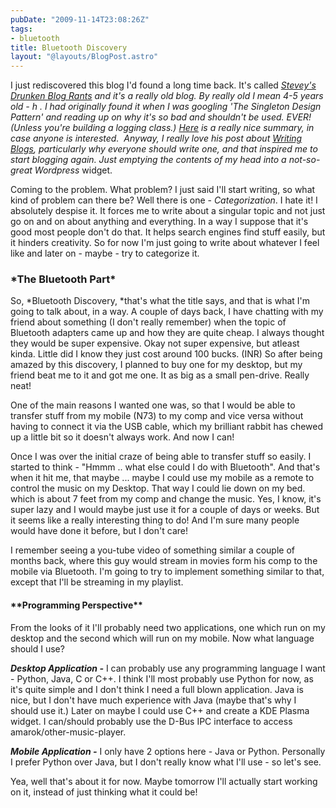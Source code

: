```yaml
---
pubDate: "2009-11-14T23:08:26Z"
tags:
- bluetooth
title: Bluetooth Discovery
layout: "@layouts/BlogPost.astro"
---
```


I just rediscovered this blog I'd found a long time back. It's called *<a href="//steve.yegge.googlepages.com/blog-rants">Stevey's Drunken Blog Rants</a> *and it's a really old blog. By really old I mean 4-5 years old - h . I had originally found it when I was googling 'The Singleton Design Pattern' and reading up on why it's so bad and shouldn't be used. EVER! (Unless you're building a logging class.) <a href="http://stackoverflow.com/questions/228164/on-design-patterns-when-to-use-the-singleton">Here</a> is a really nice summary, in case anyone is interested.  Anyway, I really love his post about *<a href="http://steve.yegge.googlepages.com/you-should-write-blogs">Writing Blogs</a>*, particularly why everyone should write one, and that inspired me to start blogging again. Just emptying the contents of my head into a not-so-great W*ordpress* widget.

Coming to the problem. What problem? I just said I'll start writing, so what kind of problem can there be? Well there is one - *Categorization*. I hate it! I absolutely despise it. It forces me to write about a singular topic and not just go on and on about anything and everything. In a way I suppose that it's good most people don't do that. It helps search engines find stuff easily, but it hinders creativity. So for now I'm just going to write about whatever I feel like and later on - maybe - try to categorize it.
<h3>*The Bluetooth Part*</h3>
So, *Bluetooth Discovery, *that's what the title says, and that is what I'm going to talk about, in a way. A couple of days back, I have chatting with my friend about something (I don't really remember) when the topic of Bluetooth adapters came up and how they are quite cheap. I always thought they would be super expensive. Okay not super expensive, but atleast kinda. Little did I know they just cost around 100 bucks. (INR) So after being amazed by this discovery, I planned to buy one for my desktop, but my friend beat me to it and got me one. It as big as a small pen-drive. Really neat!

One of the main reasons I wanted one was, so that I would be able to transfer stuff from my mobile (N73) to my comp and vice versa without having to connect it via the USB cable, which my brilliant rabbit has chewed up a little bit so it doesn't always work. And now I can!

Once I was over the initial craze of being able to transfer stuff so easily. I started to think - "Hmmm .. what else could I do with Bluetooth". And that's when it hit me, that maybe ... maybe I could use my mobile as a remote to control the music on my Desktop. That way I could lie down on my bed. which is about 7 feet from my comp and change the music. Yes, I know, it's super lazy and I would maybe just use it for a couple of days or weeks. But it seems like a really interesting thing to do! And I'm sure many people would have done it before, but I don't care!

I remember seeing a you-tube video of something similar a couple of months back, where this guy would stream in movies form his comp to the mobile via Bluetooth. I'm going to try to implement something similar to that, except that I'll be streaming in my playlist.
<h4>**Programming Perspective**</h4>
From the looks of it I'll probably need two applications, one which run on my desktop and the second which will run on my mobile. Now what language should I use?

***Desktop Application -*** I can probably use any programming language I want - Python, Java, C or C++. I think I'll most probably use Python for now, as it's quite simple and I don't think I need a full blown application. Java is nice, but I don't have much experience with Java (maybe that's why I should use it.) Later on maybe I could use C++ and create a KDE Plasma widget. I can/should probably use the D-Bus IPC interface to access amarok/other-music-player.

***Mobile Application -*** I only have 2 options here - Java or Python. Personally I prefer Python over Java, but I don't really know what I'll use - so let's see.

Yea, well that's about it for now. Maybe tomorrow I'll actually start working on it, instead of just thinking what it could be!
